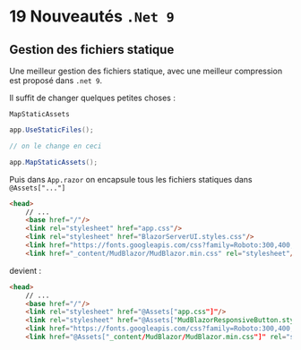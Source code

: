 # 19 Nouveautés `.Net 9`



## Gestion des fichiers statique

Une meilleur gestion des fichiers statique, avec une meilleur compression est proposé dans `.net 9`.

Il suffit de changer quelques petites choses :

`MapStaticAssets`

```cs
app.UseStaticFiles();

// on le change en ceci

app.MapStaticAssets();
```

Puis dans `App.razor` on encapsule tous les fichiers statiques dans `@Assets["..."]`

```html
<head>
    // ...
    <base href="/"/>
    <link rel="stylesheet" href="app.css"/>
    <link rel="stylesheet" href="BlazorServerUI.styles.css"/>
    <link href="https://fonts.googleapis.com/css?family=Roboto:300,400,500,700&display=swap" rel="stylesheet"/>
    <link href="_content/MudBlazor/MudBlazor.min.css" rel="stylesheet"/>
```

devient :

```html
<head>
    // ...
    <base href="/"/>
    <link rel="stylesheet" href="@Assets["app.css"]"/>
    <link rel="stylesheet" href="@Assets["MudBlazorResponsiveButton.styles.css"]"/>
    <link href="https://fonts.googleapis.com/css?family=Roboto:300,400,500,700&display=swap" rel="stylesheet"/>
    <link href="@Assets["_content/MudBlazor/MudBlazor.min.css"]" rel="stylesheet"/>
```


